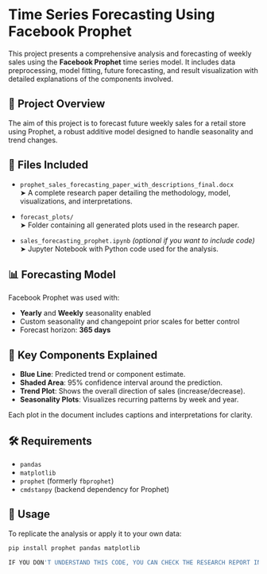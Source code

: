 # Time Series Forecasting Using Facebook Prophet

This project presents a comprehensive analysis and forecasting of weekly sales using the **Facebook Prophet** time series model. It includes data preprocessing, model fitting, future forecasting, and result visualization with detailed explanations of the components involved.

## 📄 Project Overview

The aim of this project is to forecast future weekly sales for a retail store using Prophet, a robust additive model designed to handle seasonality and trend changes.

## 📁 Files Included

- `prophet_sales_forecasting_paper_with_descriptions_final.docx`  
  ➤ A complete research paper detailing the methodology, model, visualizations, and interpretations.

- `forecast_plots/`  
  ➤ Folder containing all generated plots used in the research paper.

- `sales_forecasting_prophet.ipynb` *(optional if you want to include code)*  
  ➤ Jupyter Notebook with Python code used for the analysis.

## 📊 Forecasting Model

Facebook Prophet was used with:
- **Yearly** and **Weekly** seasonality enabled
- Custom seasonality and changepoint prior scales for better control
- Forecast horizon: **365 days**

## 📌 Key Components Explained

- **Blue Line**: Predicted trend or component estimate.
- **Shaded Area**: 95% confidence interval around the prediction.
- **Trend Plot**: Shows the overall direction of sales (increase/decrease).
- **Seasonality Plots**: Visualizes recurring patterns by week and year.

Each plot in the document includes captions and interpretations for clarity.

## 🛠️ Requirements

- `pandas`
- `matplotlib`
- `prophet` (formerly `fbprophet`)
- `cmdstanpy` (backend dependency for Prophet)

## 🧪 Usage

To replicate the analysis or apply it to your own data:

```bash
pip install prophet pandas matplotlib

IF YOU DON'T UNDERSTAND THIS CODE, YOU CAN CHECK THE RESEARCH REPORT IN THIS COMPOSITORY
